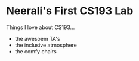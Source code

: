 

# Neerali's First CS193 Lab

Things I love about CS193...
- the awesoem TA's
- the inclusive atmosphere
- the comfy chairs 

```

